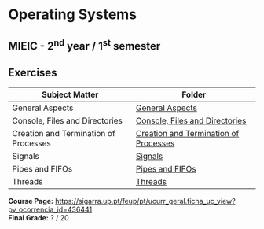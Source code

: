 # Operating Systems
## MIEIC - 2<sup>nd</sup> year / 1<sup>st</sup> semester

## Exercises

| Subject Matter                        | Folder                                                                                                    |
|---------------------------------------|-----------------------------------------------------------------------------------------------------------|
| General Aspects                       | [General Aspects](https://github.com/Educorreia932/SOPE/tree/master/Exercises/General%20Aspects)        |
| Console, Files and Directories        | [Console, Files and Directories](https://github.com/Educorreia932/SOPE/tree/master/Exercises/Creation%20and%20Termination%20of%20Processes) |
| Creation and Termination of Processes | [Creation and Termination of Processes](https://github.com/Educorreia932/SOPE/tree/master/Exercises/Creation%20and%20Termination%20of%20Processes)  |
| Signals                               | [Signals](https://github.com/Educorreia932/SOPE/tree/master/Exercises/Signals)                                       |
| Pipes and FIFOs                       | [Pipes and FIFOs](https://github.com/Educorreia932/SOPE/tree/master/Exercises/Pipes%20and%20FIFOs)                           |
| Threads                               | [Threads](https://github.com/Educorreia932/SOPE/tree/master/Exercises/Threads)                                       |
**Course Page:** https://sigarra.up.pt/feup/pt/ucurr_geral.ficha_uc_view?pv_ocorrencia_id=436441  
**Final Grade:** ? / 20
